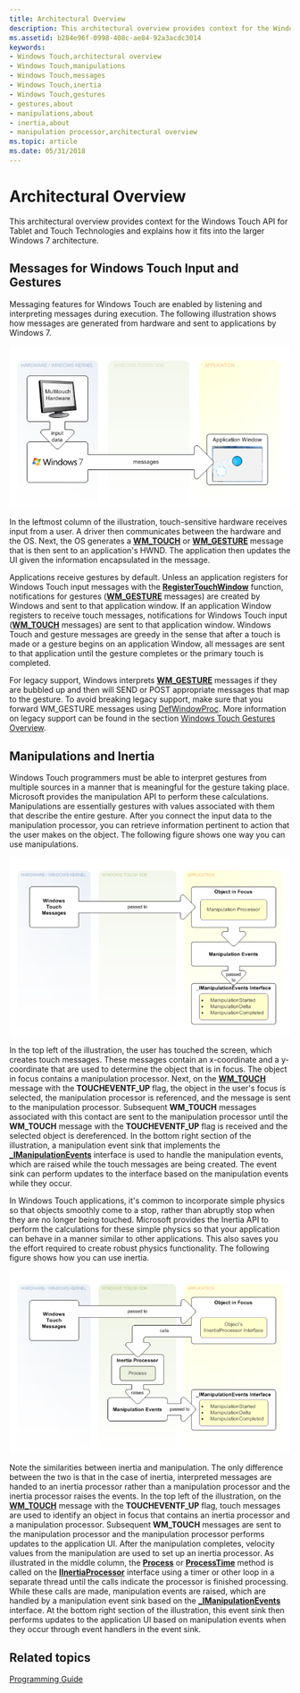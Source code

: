 ```yaml
---
title: Architectural Overview
description: This architectural overview provides context for the Windows Touch API for Tablet and Touch Technologies and explains how it fits into the larger Windows 7 architecture.
ms.assetid: b284e96f-0998-408c-ae84-92a3acdc3014
keywords:
- Windows Touch,architectural overview
- Windows Touch,manipulations
- Windows Touch,messages
- Windows Touch,inertia
- Windows Touch,gestures
- gestures,about
- manipulations,about
- inertia,about
- manipulation processor,architectural overview
ms.topic: article
ms.date: 05/31/2018
---
```


# Architectural Overview

This architectural overview provides context for the Windows Touch API for Tablet and Touch Technologies and explains how it fits into the larger Windows 7 architecture.

## Messages for Windows Touch Input and Gestures

Messaging features for Windows Touch are enabled by listening and interpreting messages during execution. The following illustration shows how messages are generated from hardware and sent to applications by Windows 7.

![illustration showing how windows 7 sends messages from multitouch hardware to an application](images/wm-multitouch-messaging.png)

In the leftmost column of the illustration, touch-sensitive hardware receives input from a user. A driver then communicates between the hardware and the OS. Next, the OS generates a [**WM\_TOUCH**](wm-touchdown.md) or [**WM\_GESTURE**](wm-gesture.md) message that is then sent to an application's HWND. The application then updates the UI given the information encapsulated in the message.

Applications receive gestures by default. Unless an application registers for Windows Touch input messages with the [**RegisterTouchWindow**](/windows/desktop/api/winuser/nf-winuser-registertouchwindow) function, notifications for gestures ([**WM\_GESTURE**](wm-gesture.md) messages) are created by Windows and sent to that application window. If an application Window registers to receive touch messages, notifications for Windows Touch input ([**WM\_TOUCH**](wm-touchdown.md) messages) are sent to that application window. Windows Touch and gesture messages are greedy in the sense that after a touch is made or a gesture begins on an application Window, all messages are sent to that application until the gesture completes or the primary touch is completed.

For legacy support, Windows interprets [**WM\_GESTURE**](wm-gesture.md) messages if they are bubbled up and then will SEND or POST appropriate messages that map to the gesture. To avoid breaking legacy support, make sure that you forward WM\_GESTURE messages using [DefWindowProc](https://msdn.microsoft.com/library/ms633572.aspx). More information on legacy support can be found in the section [Windows Touch Gestures Overview](windows-touch-gestures-overview.md).

## Manipulations and Inertia

Windows Touch programmers must be able to interpret gestures from multiple sources in a manner that is meaningful for the gesture taking place. Microsoft provides the manipulation API to perform these calculations. Manipulations are essentially gestures with values associated with them that describe the entire gesture. After you connect the input data to the manipulation processor, you can retrieve information pertinent to action that the user makes on the object. The following figure shows one way you can use manipulations.

![illustration showing windows touch messages passed to an object's manipulation processor, which handles events with the \-imanipulationevents interface](images/manipulation-arch.png)

In the top left of the illustration, the user has touched the screen, which creates touch messages. These messages contain an x-coordinate and a y-coordinate that are used to determine the object that is in focus. The object in focus contains a manipulation processor. Next, on the [**WM\_TOUCH**](wm-touchdown.md) message with the **TOUCHEVENTF\_UP** flag, the object in the user's focus is selected, the manipulation processor is referenced, and the message is sent to the manipulation processor. Subsequent **WM\_TOUCH** messages associated with this contact are sent to the manipulation processor until the **WM\_TOUCH** message with the **TOUCHEVENTF\_UP** flag is received and the selected object is dereferenced. In the bottom right section of the illustration, a manipulation event sink that implements the [**\_IManipulationEvents**](/windows/win32/api/manipulations/nn-manipulations-_imanipulationevents) interface is used to handle the manipulation events, which are raised while the touch messages are being created. The event sink can perform updates to the interface based on the manipulation events while they occur.

In Windows Touch applications, it's common to incorporate simple physics so that objects smoothly come to a stop, rather than abruptly stop when they are no longer being touched. Microsoft provides the Inertia API to perform the calculations for these simple physics so that your application can behave in a manner similar to other applications. This also saves you the effort required to create robust physics functionality. The following figure shows how you can use inertia.

![illustration showing windows touch messages passed to an object's iinertiaprocessor interface, which raises events with \-imanipulationevents interface](images/inertia-arch.png)

Note the similarities between inertia and manipulation. The only difference between the two is that in the case of inertia, interpreted messages are handed to an inertia processor rather than a manipulation processor and the inertia processor raises the events. In the top left of the illustration, on the [**WM\_TOUCH**](wm-touchdown.md) message with the **TOUCHEVENTF\_UP** flag, touch messages are used to identify an object in focus that contains an inertia processor and a manipulation processor. Subsequent **WM\_TOUCH** messages are sent to the manipulation processor and the manipulation processor performs updates to the application UI. After the manipulation completes, velocity values from the manipulation are used to set up an inertia processor. As illustrated in the middle column, the [**Process**](/windows/desktop/api/manipulations/nf-manipulations-iinertiaprocessor-process) or [**ProcessTime**](/windows/desktop/api/manipulations/nf-manipulations-iinertiaprocessor-processtime) method is called on the [**IInertiaProcessor**](/windows/desktop/api/manipulations/nn-manipulations-iinertiaprocessor) interface using a timer or other loop in a separate thread until the calls indicate the processor is finished processing. While these calls are made, manipulation events are raised, which are handled by a manipulation event sink based on the [**\_IManipulationEvents**](/windows/win32/api/manipulations/nn-manipulations-_imanipulationevents) interface. At the bottom right section of the illustration, this event sink then performs updates to the application UI based on manipulation events when they occur through event handlers in the event sink.

## Related topics

<dl> <dt>

[Programming Guide](programming-guide.md)
</dt> </dl>

 

 





